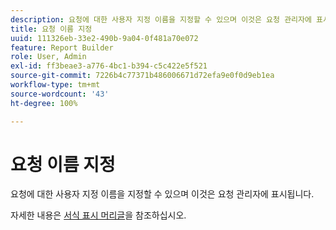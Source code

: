 ```yaml
---
description: 요청에 대한 사용자 지정 이름을 지정할 수 있으며 이것은 요청 관리자에 표시됩니다.
title: 요청 이름 지정
uuid: 111326eb-33e2-490b-9a04-0f481a70e072
feature: Report Builder
role: User, Admin
exl-id: ff3beae3-a776-4bc1-b394-c5c422e5f521
source-git-commit: 7226b4c77371b486006671d72efa9e0f0d9eb1ea
workflow-type: tm+mt
source-wordcount: '43'
ht-degree: 100%

---
```


# 요청 이름 지정

요청에 대한 사용자 지정 이름을 지정할 수 있으며 이것은 요청 관리자에 표시됩니다.

자세한 내용은 [서식 표시 머리글](/help/analyze/report-builder/layout/t-format-display-headers.md)을 참조하십시오.
